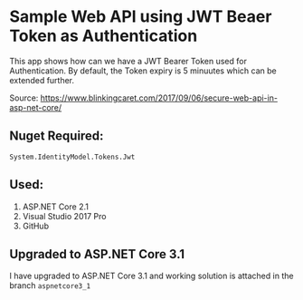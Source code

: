 # Sample Web API using JWT Beaer Token as Authentication
This app shows how can we have a JWT Bearer Token used for Authentication. By default, the Token expiry is 5 minuutes which can be extended further.

Source: https://www.blinkingcaret.com/2017/09/06/secure-web-api-in-asp-net-core/

## Nuget Required:
  `System.IdentityModel.Tokens.Jwt`

## Used: 
  1. ASP.NET Core 2.1
  2. Visual Studio 2017 Pro
  3. GitHub
  
  ## Upgraded to ASP.NET Core 3.1
  I have upgraded to ASP.NET Core 3.1 and working solution is attached in the branch `aspnetcore3_1`

